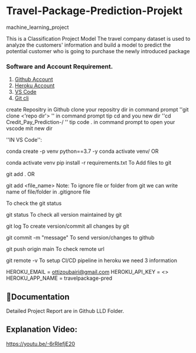 # Travel-Package-Prediction-Projekt

machine_learning_project

This is a Classification Project Model 
The  travel company dataset is used to analyze the customers' information and build a model to predict the potential customer who is going to purchase the newly introduced package

### Software and Account Requirement.

1. [Github Account](https://github.com)
2. [Heroku Account](https://dashboard.heroku.com/login)
3. [VS Code](https://code.visualstudio.com/download)
4. [Git cli](https://git-scm.com/downloads)

create Repositry in Github
clone your repositry dir in command prompt
''git clone <'repo dir'>
''
in command prompt tip cd and you new dir 
''cd Credit_Pay_Prediction-/
''
tip code . in command prompt to open your vscode mit new dir

''IN VS Code'':

conda create -p venv python==3.7 -y
conda activate venv/
OR

conda activate venv
pip install -r requirements.txt
To Add files to git

git add .
OR

git add <file_name>
Note: To ignore file or folder from git we can write name of file/folder in .gitignore file

To check the git status

git status
To check all version maintained by git

git log
To create version/commit all changes by git

git commit -m "message"
To send version/changes to github

git push origin main
To check remote url

git remote -v
To setup CI/CD pipeline in heroku we need 3 information

HEROKU_EMAIL = ottizoubairi@gmail.com
HEROKU_API_KEY = <>
HEROKU_APP_NAME = travelpackage-pred

## 📑Documentation

Detailed Project Report are in Github LLD Folder.

## Explanation Video:
https://youtu.be/-6rRIefjE20
